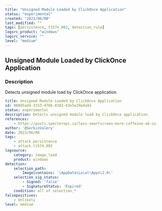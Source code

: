```yaml
---
title: "Unsigned Module Loaded by ClickOnce Application"
status: "experimental"
created: "2023/06/08"
last_modified: ""
tags: [persistence, t1574_002, detection_rule]
logsrc_product: "windows"
logsrc_service: ""
level: "medium"
---
```


## Unsigned Module Loaded by ClickOnce Application

### Description

Detects unsigned module load by ClickOnce application.

```yml
title: Unsigned Module Loaded by ClickOnce Application
id: 060d5ad4-3153-47bb-8382-43e5e29eda92
status: experimental
description: Detects unsigned module load by ClickOnce application.
references:
    - https://posts.specterops.io/less-smartscreen-more-caffeine-ab-using-clickonce-for-trusted-code-execution-1446ea8051c5
author: '@SerkinValery'
date: 2023/06/08
tags:
    - attack.persistence
    - attack.t1574.002
logsource:
    category: image_load
    product: windows
detection:
    selection_path:
        Image|contains: '\AppData\Local\Apps\2.0\'
    selection_sig_status:
        - Signed: 'false'
        - SignatureStatus: 'Expired'
    condition: all of selection_*
falsepositives:
    - Unlikely
level: medium

```
